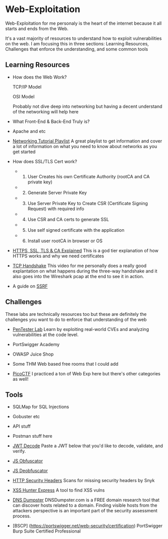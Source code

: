 # Web-Exploitation

Web-Exploitation for me personaly is the heart of the internet because it all starts and ends from the Web. 

It's a vast majority of resources to understand how to exploit vulnerabilities on the web. I am focusing this in three sections: Learning Resources, Challenges that enforce the understanding, and some common tools

## Learning Resources 

- How does the Web Work? 

    TCP/IP Model

    OSI Model

    Probably not dive deep into networking but having a decent understand of the networking will help here

- What Front-End & Back-End Truly is?

- Apache and etc
- [Networking Tutorial Playlist](https://www.youtube.com/playlist?list=PLowKtXNTBypH19whXTVoG3oKSuOcw_XeW) A great playlist to get information and cover a lot of information on what you need to know about networks as you get started

- How does SSL/TLS Cert work?
    - 1) User Creates his own Certificate Authority (rootCA and CA private key)
    - 2) Generate Server Private Key
    - 3) Use Server Private Key to Create CSR (Certificate Signing Request) with required info
    - 4) Use CSR and CA certs to generate SSL
    - 5) Use self signed certificate with the application
    - 6) Install user rootCA in browser or OS

- [HTTPS, SSL, TLS & CA Explained](https://www.youtube.com/watch?v=EnY6fSng3Ew&t=2014s) This is a god tier explanation of how HTTPS works and why we need certificates

- [TCP Handshake](https://www.youtube.com/watch?v=F27PLin3TV0) This video for me personally does a really good explantation on what happens during the three-way handshake and it also goes into the Wireshark pcap at the end to see it in action. 

- A guide on [SSRF](https://www.intigriti.com/researchers/blog/hacking-tools/ssrf-a-complete-guide-to-exploiting-advanced-ssrf-vulnerabilities#5-exploiting-second-order-ssrfs)

## Challenges

These labs are technically resources too but these are definitely the challenges you want to do to enforce that understanding of the web 

- [PenTester Lab](https://pentesterlab.com/) Learn by exploiting real-world CVEs and analyzing vulnerabilities at the code level.

- PortSwigger Academy

- OWASP Juice Shop

- Some THM Web based free rooms that I could add

- [PicoCTF](https://play.picoctf.org/practice) I practiced a ton of Web Exp here but there's other categories as well!

## Tools

- SQLMap for SQL Injections

- Gobuster etc

- API stuff

- Postman stuff here


- [JWT Decode](https://jwt.io/) Paste a JWT below that you'd like to decode, validate, and verify.

- [JS Obfuscator](https://codebeautify.org/javascript-obfuscator)

- [JS Deobfuscator](https://obf-io.deobfuscate.io/)

- [HTTP Security Headers](https://securityheaders.com/) Scans for missing security headers by Snyk

- [XSS Hunter Express](https://github.com/mandatoryprogrammer/xsshunter-express) A tool to find XSS vulns
- [DNS Dumpster](https://dnsdumpster.com/) DNSDumpster.com is a FREE domain research tool that can discover hosts related to a domain. Finding visible hosts from the attackers perspective is an important part of the security assessment process.

- [BSCP] (https://portswigger.net/web-security/certification) PortSwigger Burp Suite Certified Professional